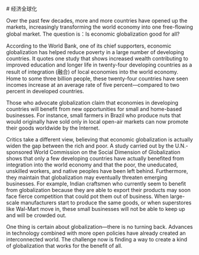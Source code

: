 \# 经济全球化



Over the past few decades, more and more countries have opened up the markets, increasingly transforming the world economy into one free-flowing global market. The question is：Is economic globalization good for all?



According to the World Bank, one of its chief supporters, economic globalization has helped reduce poverty in a large number of developing countries. It quotes one study that shows increased wealth contributing to improved education and longer life in twenty-four developing countries as a result of integration \(融合\) of local economies into the world economy. Home to some three billion people, these twenty-four countries have seen incomes increase at an average rate of five percent—compared to two percent in developed countries.



Those who advocate globalization claim that economies in developing countries will benefit from new opportunities for small and home-based businesses. For instance, small farmers in Brazil who produce nuts that would originally have sold only in local open-air markets can now promote their goods worldwide by the Internet.



Critics take a different view, believing that economic globalization is actually widen the gap between the rich and poor. A study carried out by the U.N.-sponsored World Commission on the Social Dimension of Globalization shows that only a few developing countries have actually benefited from integration into the world economy and that the poor, the uneducated, unskilled workers, and native peoples have been left behind. Furthermore, they maintain that globalization may eventually threaten emerging businesses. For example, Indian craftsmen who currently seem to benefit from globalization because they are able to export their products may soon face fierce competition that could pot them out of business. When large-scale manufacturers start to produce the same goods, or when superstores like Wal-Mart move in, these small businesses will not be able to keep up and will be crowded out.



One thing is certain about globalization—there is no turning back. Advances in technology combined with more open policies have already created an interconnected world. The challenge now is finding a way to create a kind of globalization that works for the benefit of all.





